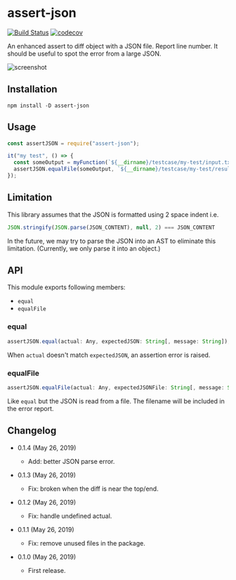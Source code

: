 assert-json
===========

[![Build Status](https://travis-ci.com/eight04/assert-json.svg?branch=master)](https://travis-ci.com/eight04/assert-json)
[![codecov](https://codecov.io/gh/eight04/assert-json/branch/master/graph/badge.svg)](https://codecov.io/gh/eight04/assert-json)

An enhanced assert to diff object with a JSON file. Report line number. It should be useful to spot the error from a large JSON.

![screenshot](https://i.imgur.com/pYmrFBj.png)

Installation
------------

```
npm install -D assert-json
```

Usage
-----

```js
const assertJSON = require("assert-json");

it("my test", () => {
  const someOutput = myFunction(`${__dirname}/testcase/my-test/input.txt`);
  assertJSON.equalFile(someOutput, `${__dirname}/testcase/my-test/result.json`);
});
```

Limitation
----------

This library assumes that the JSON is formatted using 2 space indent i.e.

```js
JSON.stringify(JSON.parse(JSON_CONTENT), null, 2) === JSON_CONTENT
```

In the future, we may try to parse the JSON into an AST to eliminate this limitation. (Currently, we only parse it into an object.)

API
----

This module exports following members:

* `equal`
* `equalFile`

### equal

```js
assertJSON.equal(actual: Any, expectedJSON: String[, message: String]);
```

When `actual` doesn't match `expectedJSON`, an assertion error is raised.

### equalFile

```js
assertJSON.equalFile(actual: Any, expectedJSONFile: String[, message: String]);
```

Like `equal` but the JSON is read from a file. The filename will be included in the error report.

Changelog
---------

* 0.1.4 (May 26, 2019)

  - Add: better JSON parse error.

* 0.1.3 (May 26, 2019)

  - Fix: broken when the diff is near the top/end.

* 0.1.2 (May 26, 2019)

  - Fix: handle undefined actual.

* 0.1.1 (May 26, 2019)

  - Fix: remove unused files in the package.

* 0.1.0 (May 26, 2019)

  - First release.
